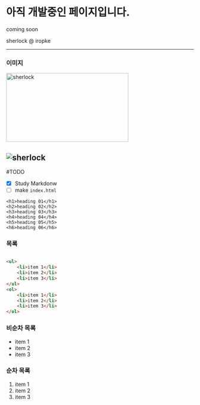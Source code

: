 # 아직 개발중인 페이지입니다.
coming soon

sherlock @ iropke

---
### 이미지
<img src="http://pds25.egloos.com/pds/201609/06/95/b0337695_57cd9ae5b0ed3.jpg" alt="sherlock" width="327.67" height="184">

![sherlock](http://pds25.egloos.com/pds/201609/06/95/b0337695_57cd9ae5b0ed3.jpg)
-
#TODO
- [x] Study Markdonw
- [ ] make `index.html`

```
<h1>heading 01</h1>
<h2>heading 02</h2>
<h3>heading 03</h3>
<h4>heading 04</h4>
<h5>heading 05</h5>
<h6>heading 06</h6>
```

### 목록
```html

<ul>
	<li>item 1</li>
	<li>item 2</li>
	<li>item 3</li>
</ul>
<ol>
	<li>item 1</li>
	<li>item 2</li>
	<li>item 3</li>
</ol>
```

### 비순차 목록
- item 1
- item 2
- item 3

### 순차 목록
1. item 1
1. item 2
1. item 3